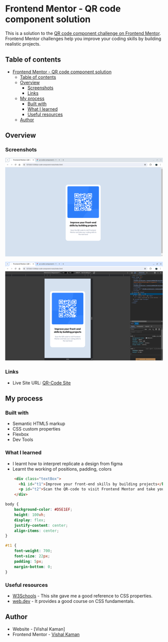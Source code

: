 # Frontend Mentor - QR code component solution

This is a solution to the [QR code component challenge on Frontend Mentor](https://www.frontendmentor.io/challenges/qr-code-component-iux_sIO_H). Frontend Mentor challenges help you improve your coding skills by building realistic projects.

## Table of contents

- [Frontend Mentor - QR code component solution](#frontend-mentor---qr-code-component-solution)
  - [Table of contents](#table-of-contents)
  - [Overview](#overview)
    - [Screenshots](#screenshots)
    - [Links](#links)
  - [My process](#my-process)
    - [Built with](#built-with)
    - [What I learned](#what-i-learned)
    - [Useful resources](#useful-resources)
  - [Author](#author)

## Overview

### Screenshots

![Hello](./screenshots/qr-code-desktop.png)

![](./screenshots/qr-code-mobile.png)

### Links

- Live Site URL: [QR-Code Site](https://vishalkaman.github.io/qrCode/)

## My process

### Built with

- Semantic HTML5 markup
- CSS custom properties
- Flexbox
- Dev Tools

### What I learned

- I learnt how to interpret replicate a design from figma
- Learnt the working of positions, padding, colors

```html
    <div class="textBox">
      <h1 id="t1">Improve your front-end skills by building projects</h1>
      <p id="t2">Scan the QR-code to visit Frontend Mentor and take your coding skills to the next level</p>
    </div>
```

```css
body {
    background-color: #D5E1EF;
    height: 100vh;
    display: flex;
    justify-content: center;
    align-items: center;
}
```

```css
#t1 {
    font-weight: 700;
    font-size: 22px;
    padding: 5px;
    margin-bottom: 0;
}
```


### Useful resources

- [W3Schools](https://www.w3schools.com) - This site gave me a good reference to CSS properties.
- [web.dev](https://web.dev) - It provides a good course on CSS fundamentals.

## Author

- Website - [Vishal Kaman]
- Frontend Mentor - [Vishal Kaman](https://www.frontendmentor.io/profile/Vishalkaman)

